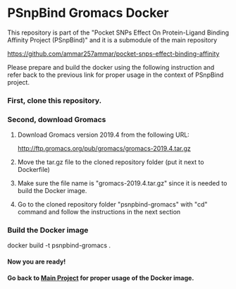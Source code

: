 # PSnpBind Gromacs Docker

This repository is part of the "Pocket SNPs Effect On Protein-Ligand Binding Affinity Project (PSnpBind)" and it is a submodule of the main repository 

https://github.com/ammar257ammar/pocket-snps-effect-binding-affinity

Please prepare and build the docker using the following instruction and refer back to the previous link for proper usage in the context of PSnpBind project.

### First, clone this repository.

### Second, download Gromacs

1. Download Gromacs version 2019.4 from the following URL:

   http://ftp.gromacs.org/pub/gromacs/gromacs-2019.4.tar.gz

2. Move the tar.gz file to the cloned repository folder (put it next to Dockerfile)

3. Make sure the file name is "gromacs-2019.4.tar.gz" since it is needed to build the Docker image.

4. Go to the cloned repository folder "psnpbind-gromacs" with "cd" command and follow the instructions in the next section

### Build the Docker image

docker build -t psnpbind-gromacs .

#### Now you are ready! 

#### Go back to [Main Project](https://github.com/ammar257ammar/pocket-snps-effect-binding-affinity) for proper usage of the Docker image.
